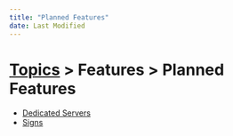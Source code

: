 ```yaml
---
title: "Planned Features"
date: Last Modified
---
```

# [Topics](../../topics.md) > Features > Planned Features
* [Dedicated Servers](../../topics/features/planned-features/dedicated-servers.md)
* [Signs](../../topics/features/planned-features/signs.md)
